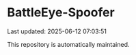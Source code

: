 # BattleEye-Spoofer

Last updated: 2025-06-12 07:03:51

This repository is automatically maintained.

